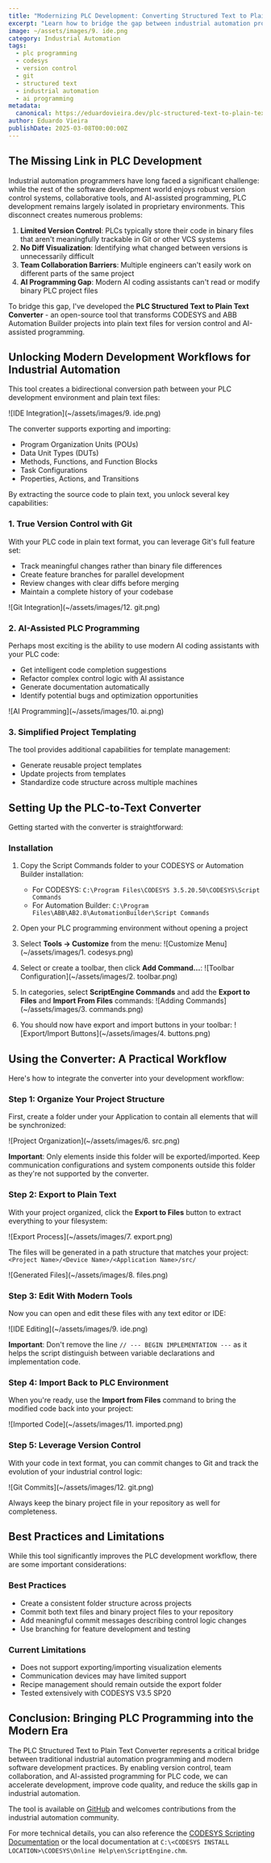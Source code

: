 ```yaml
---
title: "Modernizing PLC Development: Converting Structured Text to Plain Text for Version Control and AI Programming"
excerpt: "Learn how to bridge the gap between industrial automation programming and modern software development practices with this tool that converts PLC code to plain text files for Git version control and AI-assisted programming."
image: ~/assets/images/9. ide.png
category: Industrial Automation
tags:
  - plc programming
  - codesys
  - version control
  - git
  - structured text
  - industrial automation
  - ai programming
metadata:
  canonical: https://eduardovieira.dev/plc-structured-text-to-plain-text-converter
author: Eduardo Vieira
publishDate: 2025-03-08T00:00:00Z
---
```


## The Missing Link in PLC Development

Industrial automation programmers have long faced a significant challenge: while the rest of the software development world enjoys robust version control systems, collaborative tools, and AI-assisted programming, PLC development remains largely isolated in proprietary environments. This disconnect creates numerous problems:

1. **Limited Version Control**: PLCs typically store their code in binary files that aren't meaningfully trackable in Git or other VCS systems
2. **No Diff Visualization**: Identifying what changed between versions is unnecessarily difficult
3. **Team Collaboration Barriers**: Multiple engineers can't easily work on different parts of the same project
4. **AI Programming Gap**: Modern AI coding assistants can't read or modify binary PLC project files

To bridge this gap, I've developed the **PLC Structured Text to Plain Text Converter** - an open-source tool that transforms CODESYS and ABB Automation Builder projects into plain text files for version control and AI-assisted programming.

## Unlocking Modern Development Workflows for Industrial Automation

This tool creates a bidirectional conversion path between your PLC development environment and plain text files:

![IDE Integration](~/assets/images/9. ide.png)

The converter supports exporting and importing:
- Program Organization Units (POUs)
- Data Unit Types (DUTs) 
- Methods, Functions, and Function Blocks
- Task Configurations
- Properties, Actions, and Transitions

By extracting the source code to plain text, you unlock several key capabilities:

### 1. True Version Control with Git

With your PLC code in plain text format, you can leverage Git's full feature set:
- Track meaningful changes rather than binary file differences
- Create feature branches for parallel development
- Review changes with clear diffs before merging
- Maintain a complete history of your codebase

![Git Integration](~/assets/images/12. git.png)

### 2. AI-Assisted PLC Programming

Perhaps most exciting is the ability to use modern AI coding assistants with your PLC code:
- Get intelligent code completion suggestions
- Refactor complex control logic with AI assistance
- Generate documentation automatically
- Identify potential bugs and optimization opportunities

![AI Programming](~/assets/images/10. ai.png)

### 3. Simplified Project Templating

The tool provides additional capabilities for template management:
- Generate reusable project templates
- Update projects from templates
- Standardize code structure across multiple machines

## Setting Up the PLC-to-Text Converter

Getting started with the converter is straightforward:

### Installation

1. Copy the Script Commands folder to your CODESYS or Automation Builder installation:
   - For CODESYS: `C:\Program Files\CODESYS 3.5.20.50\CODESYS\Script Commands`
   - For Automation Builder: `C:\Program Files\ABB\AB2.8\AutomationBuilder\Script Commands`

2. Open your PLC programming environment without opening a project

3. Select **Tools → Customize** from the menu:
   ![Customize Menu](~/assets/images/1. codesys.png)

4. Select or create a toolbar, then click **Add Command...**:
   ![Toolbar Configuration](~/assets/images/2. toolbar.png)

5. In categories, select **ScriptEngine Commands** and add the **Export to Files** and **Import From Files** commands:
   ![Adding Commands](~/assets/images/3. commands.png)

6. You should now have export and import buttons in your toolbar:
   ![Export/Import Buttons](~/assets/images/4. buttons.png)

## Using the Converter: A Practical Workflow

Here's how to integrate the converter into your development workflow:

### Step 1: Organize Your Project Structure

First, create a folder under your Application to contain all elements that will be synchronized:

![Project Organization](~/assets/images/6. src.png)

**Important**: Only elements inside this folder will be exported/imported. Keep communication configurations and system components outside this folder as they're not supported by the converter.

### Step 2: Export to Plain Text

With your project organized, click the **Export to Files** button to extract everything to your filesystem:

![Export Process](~/assets/images/7. export.png)

The files will be generated in a path structure that matches your project:
`<Project Name>/<Device Name>/<Application Name>/src/`

![Generated Files](~/assets/images/8. files.png)

### Step 3: Edit With Modern Tools

Now you can open and edit these files with any text editor or IDE:

![IDE Editing](~/assets/images/9. ide.png)

**Important**: Don't remove the line `// --- BEGIN IMPLEMENTATION ---` as it helps the script distinguish between variable declarations and implementation code.

### Step 4: Import Back to PLC Environment

When you're ready, use the **Import from Files** command to bring the modified code back into your project:

![Imported Code](~/assets/images/11. imported.png)

### Step 5: Leverage Version Control

With your code in text format, you can commit changes to Git and track the evolution of your industrial control logic:

![Git Commits](~/assets/images/12. git.png)

Always keep the binary project file in your repository as well for completeness.

## Best Practices and Limitations

While this tool significantly improves the PLC development workflow, there are some important considerations:

### Best Practices
- Create a consistent folder structure across projects
- Commit both text files and binary project files to your repository
- Add meaningful commit messages describing control logic changes
- Use branching for feature development and testing

### Current Limitations
- Does not support exporting/importing visualization elements
- Communication devices may have limited support
- Recipe management should remain outside the export folder
- Tested extensively with CODESYS V3.5 SP20

## Conclusion: Bringing PLC Programming into the Modern Era

The PLC Structured Text to Plain Text Converter represents a critical bridge between traditional industrial automation programming and modern software development practices. By enabling version control, team collaboration, and AI-assisted programming for PLC code, we can accelerate development, improve code quality, and reduce the skills gap in industrial automation.

The tool is available on [GitHub](https://github.com/eduardojvieira/PLC-Structured-Text-to-Plain-Text-for-Version-Control-and-AI) and welcomes contributions from the industrial automation community.

For more technical details, you can also reference the [CODESYS Scripting Documentation](https://help.codesys.com/webapp/idx-scriptingengine) or the local documentation at `C:\<CODESYS INSTALL LOCATION>\CODESYS\Online Help\en\ScriptEngine.chm`.
